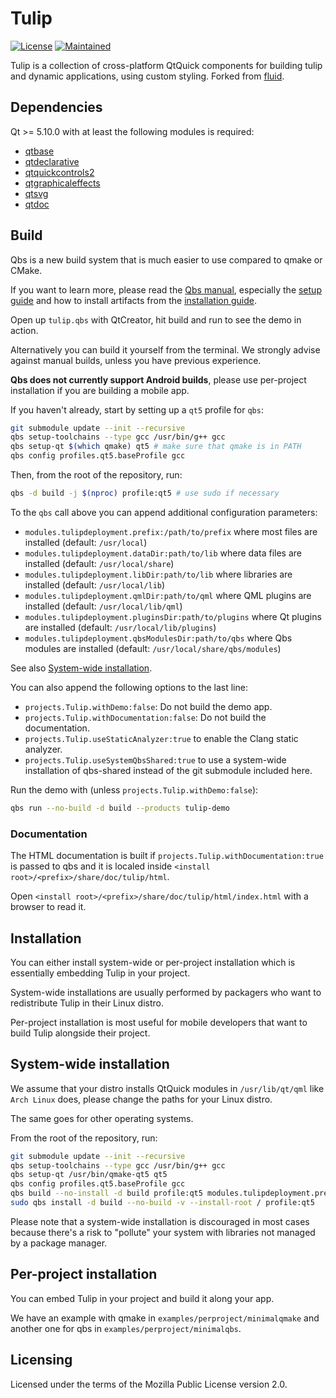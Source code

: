 Tulip
=====


[![License](https://img.shields.io/badge/license-MPL2-blue.svg)](https://www.mozilla.org/en-US/MPL/2.0/)
[![Maintained](https://img.shields.io/maintenance/yes/2018.svg)](https://github.com/andreweskild/tulip/commits/develop)

Tulip is a collection of cross-platform QtQuick components for building tulip and dynamic applications,
using custom styling. Forked from [fluid](https://github.com/lirios/fluid).


## Dependencies

Qt >= 5.10.0 with at least the following modules is required:

 * [qtbase](http://code.qt.io/cgit/qt/qtbase.git)
 * [qtdeclarative](http://code.qt.io/cgit/qt/qtdeclarative.git)
 * [qtquickcontrols2](http://code.qt.io/cgit/qt/qtquickcontrols2.git)
 * [qtgraphicaleffects](http://code.qt.io/cgit/qt/qtgraphicaleffects.git)
 * [qtsvg](http://code.qt.io/cgit/qt/qtsvg.git)
 * [qtdoc](http://code.qt.io/cgit/qt/qtdoc.git)

## Build

Qbs is a new build system that is much easier to use compared to qmake or CMake.

If you want to learn more, please read the [Qbs manual](http://doc.qt.io/qbs/index.html),
especially the [setup guide](http://doc.qt.io/qbs/configuring.html) and how to install artifacts
from the [installation guide](http://doc.qt.io/qbs/installing-files.html).

Open up `tulip.qbs` with QtCreator, hit build and run to see the demo in action.

Alternatively you can build it yourself from the terminal.
We strongly advise against manual builds, unless you have previous experience.

**Qbs does not currently support Android builds**, please use per-project installation
if you are building a mobile app.

If you haven't already, start by setting up a `qt5` profile for `qbs`:

```sh
git submodule update --init --recursive
qbs setup-toolchains --type gcc /usr/bin/g++ gcc
qbs setup-qt $(which qmake) qt5 # make sure that qmake is in PATH
qbs config profiles.qt5.baseProfile gcc
```

Then, from the root of the repository, run:

```sh
qbs -d build -j $(nproc) profile:qt5 # use sudo if necessary
```

To the `qbs` call above you can append additional configuration parameters:

 * `modules.tulipdeployment.prefix:/path/to/prefix` where most files are installed (default: `/usr/local`)
 * `modules.tulipdeployment.dataDir:path/to/lib` where data files are installed (default: `/usr/local/share`)
 * `modules.tulipdeployment.libDir:path/to/lib` where libraries are installed (default: `/usr/local/lib`)
 * `modules.tulipdeployment.qmlDir:path/to/qml` where QML plugins are installed (default: `/usr/local/lib/qml`)
 * `modules.tulipdeployment.pluginsDir:path/to/plugins` where Qt plugins are installed (default: `/usr/local/lib/plugins`)
 * `modules.tulipdeployment.qbsModulesDir:path/to/qbs` where Qbs modules are installed (default: `/usr/local/share/qbs/modules`)

See also [System-wide installation](#system-wide-installation).

You can also append the following options to the last line:

 * `projects.Tulip.withDemo:false`: Do not build the demo app.
 * `projects.Tulip.withDocumentation:false`: Do not build the documentation.
 * `projects.Tulip.useStaticAnalyzer:true` to enable the Clang static analyzer.
 * `projects.Tulip.useSystemQbsShared:true` to use a system-wide installation of qbs-shared
   instead of the git submodule included here.

Run the demo with (unless `projects.Tulip.withDemo:false`):

```sh
qbs run --no-build -d build --products tulip-demo
```

### Documentation

The HTML documentation is built if `projects.Tulip.withDocumentation:true` is passed
to qbs and it is localed inside `<install root>/<prefix>/share/doc/tulip/html`.

Open `<install root>/<prefix>/share/doc/tulip/html/index.html` with a browser to read it.

## Installation

You can either install system-wide or per-project installation which
is essentially embedding Tulip in your project.

System-wide installations are usually performed by packagers who want
to redistribute Tulip in their Linux distro.

Per-project installation is most useful for mobile developers that
want to build Tulip alongside their project.

## System-wide installation

We assume that your distro installs QtQuick modules in `/usr/lib/qt/qml`
like `Arch Linux` does, please change the paths for your Linux distro.

The same goes for other operating systems.

From the root of the repository, run:

```sh
git submodule update --init --recursive
qbs setup-toolchains --type gcc /usr/bin/g++ gcc
qbs setup-qt /usr/bin/qmake-qt5 qt5
qbs config profiles.qt5.baseProfile gcc
qbs build --no-install -d build profile:qt5 modules.tulipdeployment.prefix:/usr modules.tulipdeployment.qmlDir:/usr/lib/qt/qml
sudo qbs install -d build --no-build -v --install-root / profile:qt5
```

Please note that a system-wide installation is discouraged in most cases
because there's a risk to "pollute" your system with libraries not
managed by a package manager.

## Per-project installation

You can embed Tulip in your project and build it along your app.

We have an example with qmake in `examples/perproject/minimalqmake`
and another one for qbs in `examples/perproject/minimalqbs`.

## Licensing

Licensed under the terms of the Mozilla Public License version 2.0.
